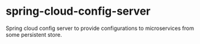 # spring-cloud-config-server
Spring cloud config server to provide configurations to microservices from some persistent store.
